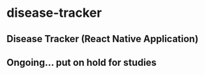 # disease-tracker

## Disease Tracker (React Native Application)

## Ongoing... put on hold for studies
